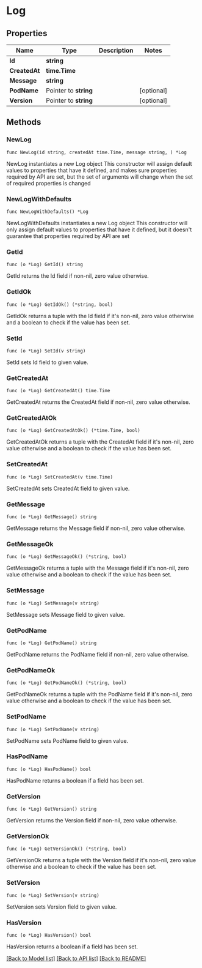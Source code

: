# Log

## Properties

Name | Type | Description | Notes
------------ | ------------- | ------------- | -------------
**Id** | **string** |  | 
**CreatedAt** | **time.Time** |  | 
**Message** | **string** |  | 
**PodName** | Pointer to **string** |  | [optional] 
**Version** | Pointer to **string** |  | [optional] 

## Methods

### NewLog

`func NewLog(id string, createdAt time.Time, message string, ) *Log`

NewLog instantiates a new Log object
This constructor will assign default values to properties that have it defined,
and makes sure properties required by API are set, but the set of arguments
will change when the set of required properties is changed

### NewLogWithDefaults

`func NewLogWithDefaults() *Log`

NewLogWithDefaults instantiates a new Log object
This constructor will only assign default values to properties that have it defined,
but it doesn't guarantee that properties required by API are set

### GetId

`func (o *Log) GetId() string`

GetId returns the Id field if non-nil, zero value otherwise.

### GetIdOk

`func (o *Log) GetIdOk() (*string, bool)`

GetIdOk returns a tuple with the Id field if it's non-nil, zero value otherwise
and a boolean to check if the value has been set.

### SetId

`func (o *Log) SetId(v string)`

SetId sets Id field to given value.


### GetCreatedAt

`func (o *Log) GetCreatedAt() time.Time`

GetCreatedAt returns the CreatedAt field if non-nil, zero value otherwise.

### GetCreatedAtOk

`func (o *Log) GetCreatedAtOk() (*time.Time, bool)`

GetCreatedAtOk returns a tuple with the CreatedAt field if it's non-nil, zero value otherwise
and a boolean to check if the value has been set.

### SetCreatedAt

`func (o *Log) SetCreatedAt(v time.Time)`

SetCreatedAt sets CreatedAt field to given value.


### GetMessage

`func (o *Log) GetMessage() string`

GetMessage returns the Message field if non-nil, zero value otherwise.

### GetMessageOk

`func (o *Log) GetMessageOk() (*string, bool)`

GetMessageOk returns a tuple with the Message field if it's non-nil, zero value otherwise
and a boolean to check if the value has been set.

### SetMessage

`func (o *Log) SetMessage(v string)`

SetMessage sets Message field to given value.


### GetPodName

`func (o *Log) GetPodName() string`

GetPodName returns the PodName field if non-nil, zero value otherwise.

### GetPodNameOk

`func (o *Log) GetPodNameOk() (*string, bool)`

GetPodNameOk returns a tuple with the PodName field if it's non-nil, zero value otherwise
and a boolean to check if the value has been set.

### SetPodName

`func (o *Log) SetPodName(v string)`

SetPodName sets PodName field to given value.

### HasPodName

`func (o *Log) HasPodName() bool`

HasPodName returns a boolean if a field has been set.

### GetVersion

`func (o *Log) GetVersion() string`

GetVersion returns the Version field if non-nil, zero value otherwise.

### GetVersionOk

`func (o *Log) GetVersionOk() (*string, bool)`

GetVersionOk returns a tuple with the Version field if it's non-nil, zero value otherwise
and a boolean to check if the value has been set.

### SetVersion

`func (o *Log) SetVersion(v string)`

SetVersion sets Version field to given value.

### HasVersion

`func (o *Log) HasVersion() bool`

HasVersion returns a boolean if a field has been set.


[[Back to Model list]](../README.md#documentation-for-models) [[Back to API list]](../README.md#documentation-for-api-endpoints) [[Back to README]](../README.md)


